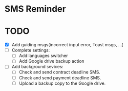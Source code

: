 # SMS Reminder

# TODO
- [x] Add guiding msgs(incorrect input error, Toast msgs, ...)
- [ ] Complete settings:
  - [ ] Add languages switcher
  - [ ] Add Google drive backup action
- [ ] Add background sevices:
  - [ ] Check and send contract deadline SMS.
  - [ ] Check and send payment deadline SMS.
  - [ ] Upload a backup copy to the Google drive.
